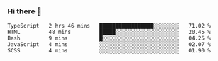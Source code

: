 ### Hi there 👋

<!--
**loki29pl/loki29pl** is a ✨ _special_ ✨ repository because its `README.md` (this file) appears on your GitHub profile.

Here are some ideas to get you started:

- 🔭 I’m currently working on ...
- 🌱 I’m currently learning ...
- 👯 I’m looking to collaborate on ...
- 🤔 I’m looking for help with ...
- 💬 Ask me about ...
- 📫 How to reach me: ...
- 😄 Pronouns: ...
- ⚡ Fun fact: ...
-->

<!--START_SECTION:waka-->
```text
TypeScript   2 hrs 46 mins   █████████████████░░░░░░░░   71.02 % 
HTML         48 mins         █████░░░░░░░░░░░░░░░░░░░░   20.45 % 
Bash         9 mins          █░░░░░░░░░░░░░░░░░░░░░░░░   04.25 % 
JavaScript   4 mins          ░░░░░░░░░░░░░░░░░░░░░░░░░   02.07 % 
SCSS         4 mins          ░░░░░░░░░░░░░░░░░░░░░░░░░   01.90 %
```
<!--END_SECTION:waka-->
